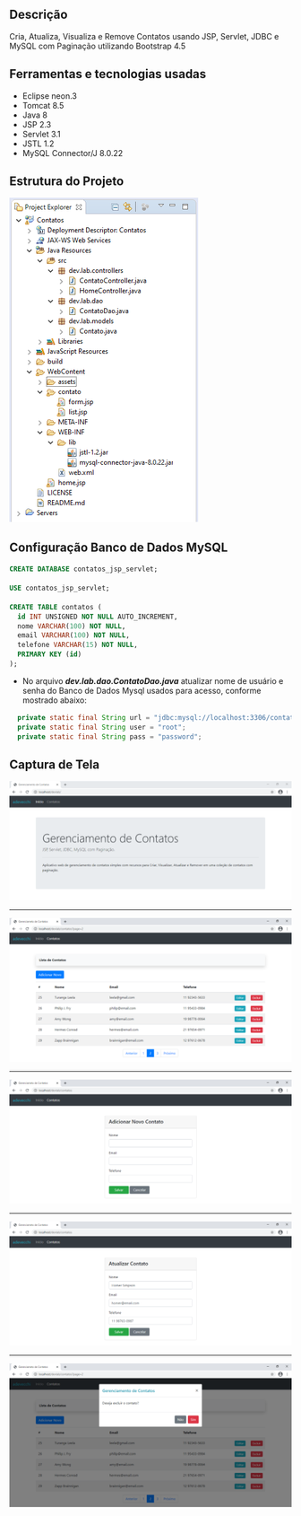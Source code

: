 ## Descrição

Cria, Atualiza, Visualiza e Remove Contatos usando JSP, Servlet, JDBC e MySQL com Paginação utilizando Bootstrap 4.5

## Ferramentas e tecnologias usadas

* Eclipse neon.3
* Tomcat 8.5
* Java 8
* JSP 2.3
* Servlet 3.1
* JSTL 1.2
* MySQL Connector/J 8.0.22

## Estrutura do Projeto

![Estrutura projeto](https://github.com/adevecchi/jsp-servlet-jdbc-pagination/blob/main/WebContent/assets/images/estrutura.png)

## Configuração Banco de Dados MySQL

```sql
CREATE DATABASE contatos_jsp_servlet;

USE contatos_jsp_servlet;

CREATE TABLE contatos (
  id INT UNSIGNED NOT NULL AUTO_INCREMENT,
  nome VARCHAR(100) NOT NULL,
  email VARCHAR(100) NOT NULL,
  telefone VARCHAR(15) NOT NULL,
  PRIMARY KEY (id)
);
```

- No arquivo ***dev.lab.dao.ContatoDao.java*** atualizar nome de usuário e senha do Banco de Dados Mysql usados para acesso, conforme mostrado abaixo:

```java
  private static final String url = "jdbc:mysql://localhost:3306/contatos_jsp_servlet?useSSL=false&useTimezone=true&serverTimezone=UTC&useUnicode=true&characterEncoding=UTF-8";
  private static final String user = "root";
  private static final String pass = "password";
```

## Captura de Tela

![Home page](https://github.com/adevecchi/jsp-servlet-jdbc-pagination/blob/main/WebContent/assets/images/home.png)

---

![Home page](https://github.com/adevecchi/jsp-servlet-jdbc-pagination/blob/main/WebContent/assets/images/contatos-home.png)

---

![Home page](https://github.com/adevecchi/jsp-servlet-jdbc-pagination/blob/main/WebContent/assets/images/contatos-novo.png)

---

![Home page](https://github.com/adevecchi/jsp-servlet-jdbc-pagination/blob/main/WebContent/assets/images/contatos-editar.png)

---

![Home page](https://github.com/adevecchi/jsp-servlet-jdbc-pagination/blob/main/WebContent/assets/images/contatos-excluir.png)